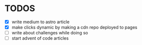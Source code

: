 # TODOS

- [x] write medium to astro article
- [x]  make clicks dynamic by making a cdn repo deployed to pages
- [ ]  write about challenges while doing so
- [ ]  start advent of code articles